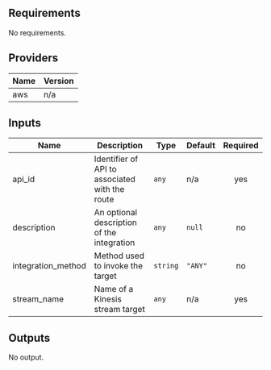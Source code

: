 ## Requirements

No requirements.

## Providers

| Name | Version |
|------|---------|
| aws | n/a |

## Inputs

| Name | Description | Type | Default | Required |
|------|-------------|------|---------|:--------:|
| api\_id | Identifier of API to associated with the route | `any` | n/a | yes |
| description | An optional description of the integration | `any` | `null` | no |
| integration\_method | Method used to invoke the target | `string` | `"ANY"` | no |
| stream\_name | Name of a Kinesis stream target | `any` | n/a | yes |

## Outputs

No output.

